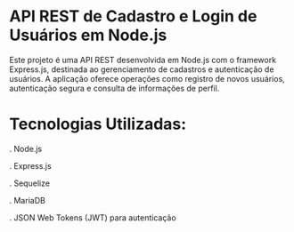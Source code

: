 # API REST de Cadastro e Login de Usuários em Node.js

Este projeto é uma API REST desenvolvida em Node.js com o framework Express.js, destinada ao gerenciamento de cadastros e autenticação de usuários. A aplicação oferece operações como registro de novos usuários, autenticação segura e consulta de informações de perfil.

# Tecnologias Utilizadas:

. Node.js

. Express.js

. Sequelize 

. MariaDB

. JSON Web Tokens (JWT) para autenticação
